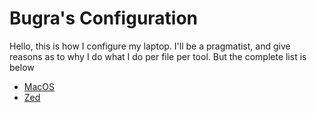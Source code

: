 # Bugra's Configuration

Hello, this is how I configure my laptop. I'll be a pragmatist, and
give reasons as to why I do what I do per file per tool. But the
complete list is below

- [MacOS](/tools/macos.md)
- [Zed](/tools/zed.md)
